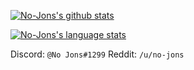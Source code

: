 [![No-Jons's github stats](https://github-readme-stats.vercel.app/api?username=No-Jons&count_private=true&show_icons=true&hide=prs,issues&theme=synthwave)](https://github.com/No-Jons)

[![No-Jons's language stats](https://github-readme-stats.vercel.app/api/top-langs/?username=No-Jons&layout=compact&theme=synthwave)](https://www.github.com/No-Jons)

Discord: `@No Jons#1299`
Reddit: `/u/no-jons`
